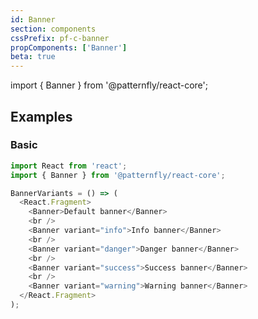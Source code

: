 ```yaml
---
id: Banner
section: components
cssPrefix: pf-c-banner
propComponents: ['Banner']
beta: true
---
```


import { Banner } from '@patternfly/react-core';

## Examples

### Basic
```js
import React from 'react';
import { Banner } from '@patternfly/react-core';

BannerVariants = () => (
  <React.Fragment>
    <Banner>Default banner</Banner>
    <br />
    <Banner variant="info">Info banner</Banner>
    <br />
    <Banner variant="danger">Danger banner</Banner>
    <br />
    <Banner variant="success">Success banner</Banner>
    <br />
    <Banner variant="warning">Warning banner</Banner>
  </React.Fragment>
);
```
